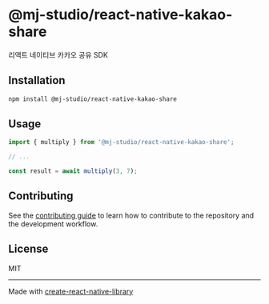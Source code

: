 # @mj-studio/react-native-kakao-share

리액트 네이티브 카카오 공유 SDK

## Installation

```sh
npm install @mj-studio/react-native-kakao-share
```

## Usage

```js
import { multiply } from '@mj-studio/react-native-kakao-share';

// ...

const result = await multiply(3, 7);
```

## Contributing

See the [contributing guide](CONTRIBUTING.md) to learn how to contribute to the repository and the development workflow.

## License

MIT

---

Made with [create-react-native-library](https://github.com/callstack/react-native-builder-bob)
